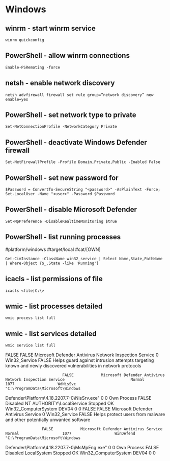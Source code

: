 # Windows

## winrm - start winrm service
```
winrm quickconfig
```

## PowerShell - allow winrm connections
```
Enable-PSRemoting -force
```

## netsh - enable network discovery
```
netsh advfirewall firewall set rule group=”network discovery” new enable=yes
```

## PowerShell - set network type to private
```
Set-NetConnectionProfile -NetworkCategory Private
```

## PowerShell - deactivate Windows Defender firewall
```
Set-NetFirewallProfile -Profile Domain,Private,Public -Enabled False
```

## PowerShell - set new password for <user>
```
$Password = ConvertTo-SecureString "<password>" -AsPlainText -Force;
Set-LocalUser -Name "<user>" -Password $Password
```

## PowerShell - disable Microsoft Defender
```
Set-MpPreference -DisableRealtimeMonitoring $true
```

## PowerShell - list running processes
#platform/windows #target/local #cat/[OWN]
```
Get-CimInstance -ClassName win32_service | Select Name,State,PathName | Where-Object {$_.State -like 'Running'}
```

## icacls - list permissions of file
```
icacls <file|C:\>
```

## wmic - list processes detailed
```
wmic process list full
```

## wmic - list services detailed
```
wmic service list full
```


FALSE        FALSE       Microsoft Defender Antivirus Network Inspection Service                             0           Win32_Service      FALSE             Helps guard against intrusion attempts targeting known and newly discovered vulnerabilities in network
protocols


                             FALSE            Microsoft Defender Antivirus Network Inspection Service                             Normal                   1077                   WdNisSvc                                   "C:\ProgramData\Microsoft\Windows
Defender\Platform\4.18.2207.7-0\NisSrv.exe"            0                                            0                        Own Process    FALSE          Disabled   NT AUTHORITY\LocalService    Stopped                      OK       Win32_ComputerSystem     DEV04
          0      0
FALSE        FALSE       Microsoft Defender Antivirus Service                                                0           Win32_Service      FALSE             Helps protect users from malware and other potentially unwanted software



                    FALSE            Microsoft Defender Antivirus Service                                                Normal                   1077                   WinDefend                                  "C:\ProgramData\Microsoft\Windows
Defender\Platform\4.18.2207.7-0\MsMpEng.exe"           0                                            0                        Own Process    FALSE          Disabled   LocalSystem                  Stopped                      OK       Win32_ComputerSystem     DEV04
          0      0